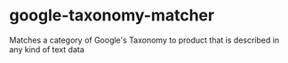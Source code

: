 google-taxonomy-matcher
=======================

Matches a category of Google's Taxonomy to product that is described in any kind of text data
